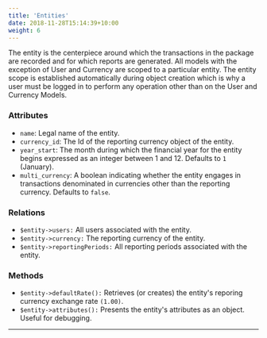 ```yaml
---
title: 'Entities'
date: 2018-11-28T15:14:39+10:00
weight: 6
---
```


The entity is the centerpiece around which the transactions in the package are recorded and for which reports are generated. All models with the exception of User and Currency are scoped to a particular entity. The entity scope is established automatically during object creation which is why a user must be logged in to perform any operation other than on the User and Currency Models.

### Attributes
+ `name`: Legal name of the entity.
+ `currency_id`: The Id of the reporting currency object of the entity.
+ `year_start`: The month during which the financial year for the entity begins expressed as an integer between 1 and 12. Defaults to `1` (January).
+ `multi_currency`: A boolean indicating whether the entity engages in transactions denominated in currencies other than the reporting currency. Defaults to `false`.

### Relations
+ `$entity->users:` All users associated with the entity. 
+ `$entity->currency:` The reporting currency of the entity. 
+ `$entity->reportingPeriods:` All reporting periods associated with the entity. 

### Methods
+ `$entity->defaultRate():` Retrieves (or creates) the entity's reporing currency exchange rate `(1.00)`. 
+ `$entity->attributes():` Presents the entity's attributes as an object. Useful for debugging. 

***